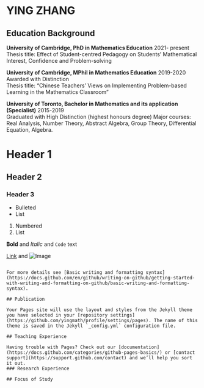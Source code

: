 # YING ZHANG


## Education Background
**University of Cambridge, PhD in Mathematics Education**                                         2021- present       
Thesis title: Effect of Student-centred Pedagogy on Students’ Mathematical Interest, Confidence and Problem-solving

**University of Cambridge, MPhil in Mathematics Education**                                        2019-2020        
Awarded with Distinction          
Thesis title: “Chinese Teachers’ Views on Implementing Problem-based Learning in the Mathematics Classroom”

**University of Toronto, Bachelor in Mathematics and its application (Specialist)**	               2015-2019               
Graduated with High Distinction (highest honours degree)
Major courses: Real Analysis, Number Theory, Abstract Algebra, Group Theory, Differential Equation, Algebra.
   

# Header 1
## Header 2
### Header 3

- Bulleted
- List

1. Numbered
2. List

**Bold** and _Italic_ and `Code` text

[Link](url) and ![Image](src)
```

For more details see [Basic writing and formatting syntax](https://docs.github.com/en/github/writing-on-github/getting-started-with-writing-and-formatting-on-github/basic-writing-and-formatting-syntax).

## Publication

Your Pages site will use the layout and styles from the Jekyll theme you have selected in your [repository settings](https://github.com/yingmath/profile/settings/pages). The name of this theme is saved in the Jekyll `_config.yml` configuration file.

## Teaching Experience

Having trouble with Pages? Check out our [documentation](https://docs.github.com/categories/github-pages-basics/) or [contact support](https://support.github.com/contact) and we’ll help you sort it out.
### Research Experience

## Focus of Study
